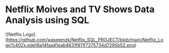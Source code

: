 # Netflix Moives and TV Shows Data Analysis using SQL

![Netflix Logo] (https://github.com/waseemzk/Netflix_SQL_PROJECT/blob/main/Netflix_Logo%402x.ede16a14faa41eab4831f811f7275734d7295b52.png)
